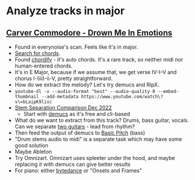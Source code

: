 # Analyze tracks in major

## [Carver Commodore - Drown Me In Emotions](https://www.youtube.com/watch?v=bLaipK9lisc)

- Found in everynoise's scan. Feels like it's in major.
- [Search for chords](https://www.google.com/search?q=Carver+Commodore+-+Drown+Me+In+Emotions+chords). 
- Found [chordify](https://chordify.net/chords/carver-commodore-drown-me-in-emotions-official-music-video-carver-commodore) - it's auto chords. It's a rare track, so neither midi nor human-entered chords.
- It's in E Major, because if we assume that, we get verse IV-I-V and chorus I-(iii)-ii-V, pretty straightforward.
- How do we extract the melody? Let's try demucs and RipX.
- `youtube-dl -x --audio-format "best" --audio-quality 0 --embed-thumbnail --add-metadata https://www.youtube.com/watch\?v\=bLaipK9lisc`
- [Stem Separation Comparison Dec 2022](https://www.youtube.com/watch?v=gl5AKCgMSSc)
   - Start with [demucs](https://github.com/facebookresearch/demucs) as it's free and cli-based
- What do we want to extract from this track? Drums, bass guitar, vocals. Can we separate [two guitars](https://www.youtube.com/watch?v=h6ytkmZEEUU) - lead from rhythm?
- Then feed the output of demucs to [Basic Pitch](https://basicpitch.spotify.com/) (bass)
- "Drum stems audio to midi" is a separate task which may have some good solution
- Maybe Ableton
- Try Omnizart. Omnizart uses spleeter under the hood, and maybe replacing it with demucs can give better results
- For piano: either [bytedance](https://github.com/bytedance/piano_transcription) or "Onsets and Frames"
